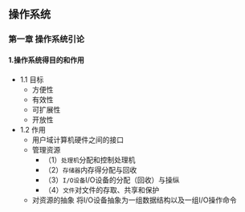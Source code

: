 ## 操作系统
### 第一章 操作系统引论
#### 1.操作系统得目的和作用
- 1.1 目标
  - 方便性
  - 有效性
  - 可扩展性
  - 开放性
- 1.2 作用
  - 用户域计算机硬件之间的接口
  - 管理资源
    - （1）`处理机`分配和控制处理机
    - （2）`存储器`内存得分配与回收
    - （3）`I/O设备`I/O设备的分配（回收）与操纵
    - （4）`文件`对文件的存取、共享和保护
  - 对资源的抽象
  将I/O设备抽象为一组数据结构以及一组I/O操作命令